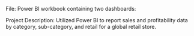 File: Power BI workbook containing two dashboards:

Project Description: Utilized Power BI to report sales and profitability data by category, sub-category, and retail for a global retail store.
